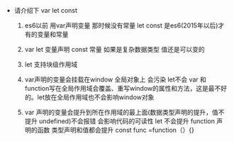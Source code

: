 - 请介绍下 var let const
    1. es6以前 用var声明变量 那时候没有常量
        let const 是es6(2015年以后)才有的变量和常量
    2. var let 变量声明
        const 常量 如果是复杂数据类型 值还是可以变的

    3. let 支持块级作用域
    4. var声明的变量会挂载在window 全局对象上 会污染
        let不会
        var 和 function写在全局作用域会覆盖、重写window的属性和方法，这是最不好的。let放在全局作用域也不会影响window对象
    5. var 声明的变量会提升到所在作用域的最上面(数据类型声明的提升，值不提升 undefined)不会报错
        会影响代码的可读性
        let 不会提升
        function 声明的函数 类型声明和值都会提升
        const func =function（）{}
